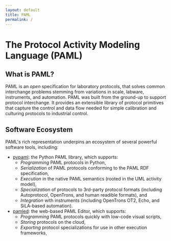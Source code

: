 ```yaml
---
layout: default
title: PAML
permalink: /
---
```

# The Protocol Activity Modeling Language (PAML)

## What is PAML?

PAML is an *open* specification for laboratory protocols, that solves common interchange problems stemming from variations in scale, labware, instruments, and automation. PAML was built from the ground-up to support protocol interchange.  It provides an extensible library of protocol primitives that capture the control and data flow needed for simple calibration and culturing protocols to industrial control.

## Software Ecosystem

PAML's rich representation underpins an ecosystem of several powerful software tools, including:
- [pypaml](https://github.com/Bioprotocols/paml): the Python PAML library, which supports:
  - *Programming* PAML protocols in Python,
  - *Serialization* of PAML protocols conforming to the PAML RDF specification,
  - *Execution* in the native PAML semantics (rooted in the UML activity model),
  - *Specialization* of protocols to 3rd-party protocol formats (including Autoprotocol, OpenTrons, and human readible formats), and
  - *Integration* with instruments (including OpenTrons OT2, Echo, and SiLA-based automation).
- [pamled](https://github.com/Bioprotocols/pamled): the web-based PAML Editor, which supports:
  - *Programming* PAML protocols quickly with low-code visual scripts,
  - *Storing* protocols on the cloud,
  - *Exporting* protocol specializations for use in other execution frameworks,
